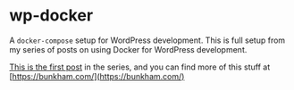 # wp-docker
A `docker-compose` setup for WordPress development. This is full setup from my series of posts on using Docker for WordPress development. 

[This is the first post](https://bunkham.com/begin-wordpress-docking-sequence-open-bay-doors/) in the series, and you can find more of this stuff at [https://bunkham.com/](https://bunkham.com/)
